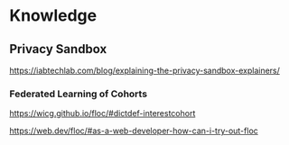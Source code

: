 # Knowledge

## Privacy Sandbox

https://iabtechlab.com/blog/explaining-the-privacy-sandbox-explainers/

### Federated Learning of Cohorts
https://wicg.github.io/floc/#dictdef-interestcohort

https://web.dev/floc/#as-a-web-developer-how-can-i-try-out-floc